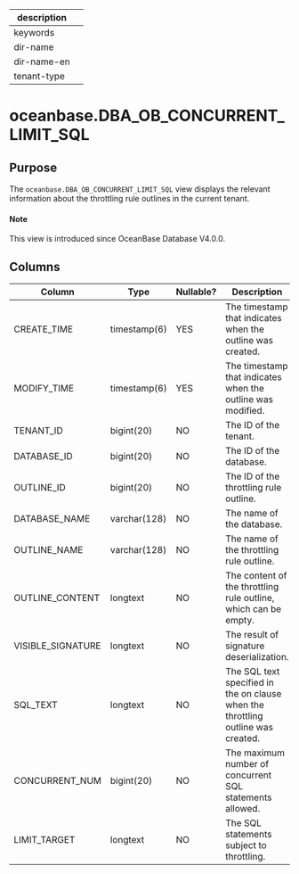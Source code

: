 | description ||
|---|---|
| keywords ||
| dir-name ||
| dir-name-en ||
| tenant-type ||

# oceanbase.DBA_OB_CONCURRENT_LIMIT_SQL

## Purpose

The `oceanbase.DBA_OB_CONCURRENT_LIMIT_SQL` view displays the relevant information about the throttling rule outlines in the current tenant.

<main id="notice" type='explain'>
  <h4>Note</h4>
  <p>This view is introduced since OceanBase Database V4.0.0. </p>
</main>

## Columns

| Column | Type | Nullable? | Description |
| --- | --- | --- | --- |
| CREATE_TIME | timestamp(6) | YES | The timestamp that indicates when the outline was created. |
| MODIFY_TIME | timestamp(6) | YES | The timestamp that indicates when the outline was modified. |
| TENANT_ID | bigint(20) | NO | The ID of the tenant. |
| DATABASE_ID | bigint(20) | NO | The ID of the database. |
| OUTLINE_ID | bigint(20) | NO | The ID of the throttling rule outline. |
| DATABASE_NAME | varchar(128) | NO | The name of the database. |
| OUTLINE_NAME | varchar(128) | NO | The name of the throttling rule outline. |
| OUTLINE_CONTENT | longtext | NO | The content of the throttling rule outline, which can be empty. |
| VISIBLE_SIGNATURE | longtext | NO | The result of signature deserialization. |
| SQL_TEXT | longtext | NO | The SQL text specified in the on clause when the throttling outline was created. |
| CONCURRENT_NUM | bigint(20) | NO | The maximum number of concurrent SQL statements allowed. |
| LIMIT_TARGET | longtext | NO | The SQL statements subject to throttling. |

